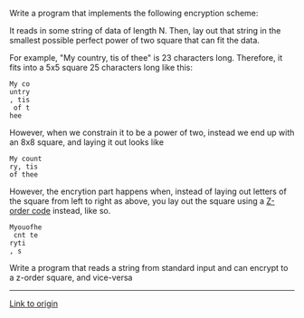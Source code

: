 Write a program that implements the following encryption scheme:

It reads in some string of data of length N.  Then, lay out that string in the smallest possible perfect power of two square that can fit the data.

For example, "My country, tis of thee" is 23 characters long.  Therefore, it fits into a 5x5 square 25 characters long like this:

    My co
    untry
    , tis
     of t
    hee

However, when we constrain it to be a power of two, instead we end up with an 8x8 square, and laying it out looks like

    My count
    ry, tis 
    of thee
    
    
    
    
    
    
However, the encrytion part happens when, instead of laying out letters of the square from left to right as above, you lay out 
the square using a [Z-order code](http://en.wikipedia.org/wiki/Z-order_curve) instead, like so.

    Myouofhe
     cnt te 
    ryti
    , s 


Write a program that reads a string from standard input and can encrypt to a z-order square, and vice-versa

---

[Link to origin](https://www.reddit.com/r/dailyprogrammer/z3a6v)